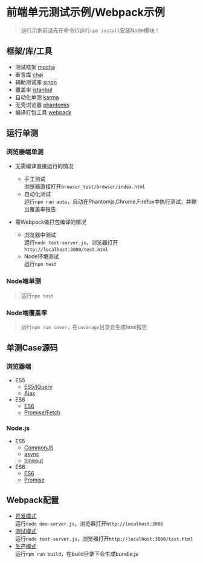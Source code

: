 # 前端单元测试示例/Webpack示例
> 运行示例前请先在命令行运行`npm install`安装Node模块！

## 框架/库/工具
- 测试框架 [mocha](https://mochajs.org/)  
- 断言库 [chai](http://chaijs.com/)  
- 辅助测试库 [sinon](http://sinonjs.org/)  
- 覆盖率 [istanbul](https://github.com/gotwarlost/istanbul)  
- 自动化单测 [karma](https://karma-runner.github.io/0.13/index.html)
- 无壳浏览器 [phantomjs](http://phantomjs.org/)  
- 编译打包工具 [webpack](https://webpack.github.io/)  

## 运行单测

### 浏览器端单测

- 无需编译直接运行的情况
  - 手工测试  
  浏览器直接打开`browser_test/browser/index.html`
  - 自动化测试  
  运行`npm run auto`，自动在Phantomjs,Chrome,Firefox中执行测试，并输出覆盖率报告

- 需Webpack做打包编译的情况
  - 浏览器中测试  
  运行`node test-server.js`，浏览器打开`http://localhost:3000/test.html`
  - Node环境测试  
  运行`npm test`

### Node端单测
> 运行`npm test`

### Node端覆盖率
> 运行`npm run cover`，在`coverage`目录会生成html报告


## 单测Case源码

### 浏览器端
- ES5
  - [ES5/jQuery](browser_test/browser/es5.jquery.spec.js)
  - [Ajax](browser_test/browser/ajax.spec.js)
- ES6
  - [ES6](test/browser/index.spec.js)
  - [Promise/Fetch](browser_test/browser/promise.fetch.spec.js)

### Node.js
- ES5
  - [CommonJS](test/node/add.spec.js)
  - [async](test/node/async.spec.js)
  - [timeout](test/node/timeout.spec.js)
- ES6
  - [ES6](test/node/add.spec-es6.js)
  - [Promise](test/node/promise.spec.js)

## Webpack配置

- [开发模式](webpack.config.js)  
运行`node dev-server.js`，浏览器打开`http://localhost:3000`
- [测试模式](webpack.test.config.js)  
运行`node test-server.js`，浏览器打开`http://localhost:3000/test.html`
- [生产模式](webpack.production.config.js)  
运行`npm run build`，在build目录下会生成bundle.js

